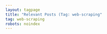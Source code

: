 ```yaml
---
layout: tagpage
title: "Relevant Posts (Tag: web-scraping"
tag: web-scraping
robots: noindex
---
```


